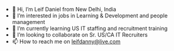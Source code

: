 - 👋 Hi, I’m Leif Daniel from New Delhi, India
- 👀 I’m interested in jobs in Learning & Development and people management
- 🌱 I’m currently learning US IT staffing and recruitment training 
- 💞️ I’m looking to collaborate on Sr. US/CA IT Recruiters 
- 📫 How to reach me on leifdanny@live.com

<!---
LeifDanny/LeifDanny is a ✨ special ✨ repository because its `README.md` (this file) appears on your GitHub profile.
You can click the Preview link to take a look at your changes.
--->
